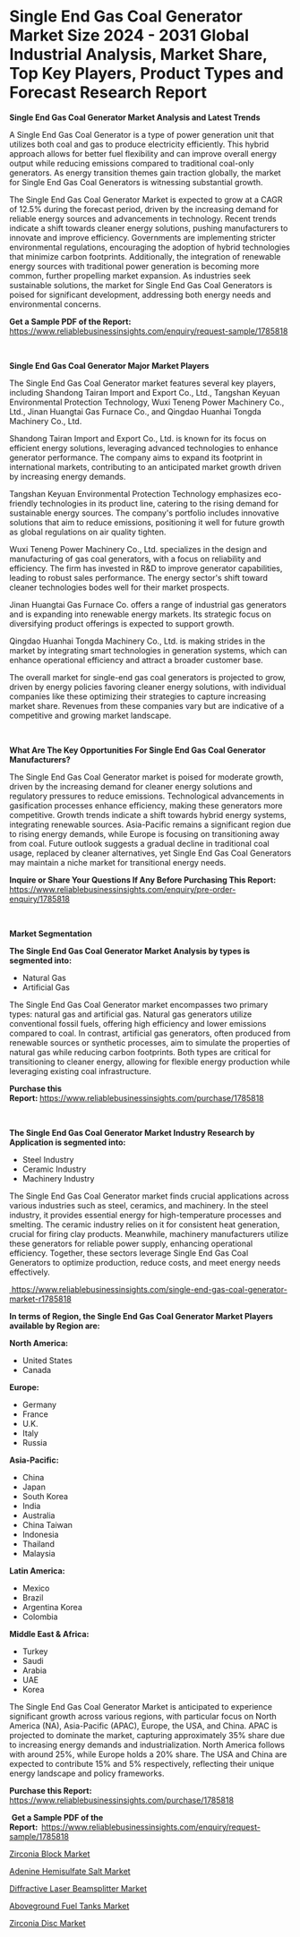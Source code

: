 <p><h1>Single End Gas Coal Generator Market Size 2024 - 2031 Global Industrial Analysis, Market Share, Top Key Players, Product Types and Forecast Research Report</h1></p><p><strong>Single End Gas Coal Generator Market Analysis and Latest Trends</strong></p>
<p><p>A Single End Gas Coal Generator is a type of power generation unit that utilizes both coal and gas to produce electricity efficiently. This hybrid approach allows for better fuel flexibility and can improve overall energy output while reducing emissions compared to traditional coal-only generators. As energy transition themes gain traction globally, the market for Single End Gas Coal Generators is witnessing substantial growth.</p><p>The Single End Gas Coal Generator Market is expected to grow at a CAGR of 12.5% during the forecast period, driven by the increasing demand for reliable energy sources and advancements in technology. Recent trends indicate a shift towards cleaner energy solutions, pushing manufacturers to innovate and improve efficiency. Governments are implementing stricter environmental regulations, encouraging the adoption of hybrid technologies that minimize carbon footprints. Additionally, the integration of renewable energy sources with traditional power generation is becoming more common, further propelling market expansion. As industries seek sustainable solutions, the market for Single End Gas Coal Generators is poised for significant development, addressing both energy needs and environmental concerns.</p></p>
<p><strong>Get a Sample PDF of the Report:&nbsp;</strong> <a href="https://www.reliablebusinessinsights.com/enquiry/request-sample/1785818?utm_campaign=97&utm_medium=2&utm_source=Github&utm_content=ia&utm_term=19122024&utm_id=single-end-gas-coal-generator">https://www.reliablebusinessinsights.com/enquiry/request-sample/1785818</a></p>
<p>&nbsp;</p>
<p><strong>Single End Gas Coal Generator Major Market Players</strong></p>
<p><p>The Single End Gas Coal Generator market features several key players, including Shandong Tairan Import and Export Co., Ltd., Tangshan Keyuan Environmental Protection Technology, Wuxi Teneng Power Machinery Co., Ltd., Jinan Huangtai Gas Furnace Co., and Qingdao Huanhai Tongda Machinery Co., Ltd. </p><p>Shandong Tairan Import and Export Co., Ltd. is known for its focus on efficient energy solutions, leveraging advanced technologies to enhance generator performance. The company aims to expand its footprint in international markets, contributing to an anticipated market growth driven by increasing energy demands.</p><p>Tangshan Keyuan Environmental Protection Technology emphasizes eco-friendly technologies in its product line, catering to the rising demand for sustainable energy sources. The company's portfolio includes innovative solutions that aim to reduce emissions, positioning it well for future growth as global regulations on air quality tighten.</p><p>Wuxi Teneng Power Machinery Co., Ltd. specializes in the design and manufacturing of gas coal generators, with a focus on reliability and efficiency. The firm has invested in R&D to improve generator capabilities, leading to robust sales performance. The energy sector's shift toward cleaner technologies bodes well for their market prospects.</p><p>Jinan Huangtai Gas Furnace Co. offers a range of industrial gas generators and is expanding into renewable energy markets. Its strategic focus on diversifying product offerings is expected to support growth.</p><p>Qingdao Huanhai Tongda Machinery Co., Ltd. is making strides in the market by integrating smart technologies in generation systems, which can enhance operational efficiency and attract a broader customer base.</p><p>The overall market for single-end gas coal generators is projected to grow, driven by energy policies favoring cleaner energy solutions, with individual companies like these optimizing their strategies to capture increasing market share. Revenues from these companies vary but are indicative of a competitive and growing market landscape.</p></p>
<p>&nbsp;</p>
<p><strong>What Are The Key Opportunities For Single End Gas Coal Generator Manufacturers?</strong></p>
<p><p>The Single End Gas Coal Generator market is poised for moderate growth, driven by the increasing demand for cleaner energy solutions and regulatory pressures to reduce emissions. Technological advancements in gasification processes enhance efficiency, making these generators more competitive. Growth trends indicate a shift towards hybrid energy systems, integrating renewable sources. Asia-Pacific remains a significant region due to rising energy demands, while Europe is focusing on transitioning away from coal. Future outlook suggests a gradual decline in traditional coal usage, replaced by cleaner alternatives, yet Single End Gas Coal Generators may maintain a niche market for transitional energy needs.</p></p>
<p><strong>Inquire or Share Your Questions If Any Before Purchasing This Report:</strong> <a href="https://www.reliablebusinessinsights.com/enquiry/pre-order-enquiry/1785818?utm_campaign=97&utm_medium=2&utm_source=Github&utm_content=ia&utm_term=19122024&utm_id=single-end-gas-coal-generator">https://www.reliablebusinessinsights.com/enquiry/pre-order-enquiry/1785818</a></p>
<p>&nbsp;</p>
<p><strong>Market Segmentation</strong></p>
<p><strong>The Single End Gas Coal Generator Market Analysis by types is segmented into:</strong></p>
<p><ul><li>Natural Gas</li><li>Artificial Gas</li></ul></p>
<p><p>The Single End Gas Coal Generator market encompasses two primary types: natural gas and artificial gas. Natural gas generators utilize conventional fossil fuels, offering high efficiency and lower emissions compared to coal. In contrast, artificial gas generators, often produced from renewable sources or synthetic processes, aim to simulate the properties of natural gas while reducing carbon footprints. Both types are critical for transitioning to cleaner energy, allowing for flexible energy production while leveraging existing coal infrastructure.</p></p>
<p><strong>Purchase this Report:&nbsp;</strong><a href="https://www.reliablebusinessinsights.com/purchase/1785818?utm_campaign=97&utm_medium=2&utm_source=Github&utm_content=ia&utm_term=19122024&utm_id=single-end-gas-coal-generator">https://www.reliablebusinessinsights.com/purchase/1785818</a></p>
<p>&nbsp;</p>
<p><strong>The Single End Gas Coal Generator Market Industry Research by Application is segmented into:</strong></p>
<p><ul><li>Steel Industry</li><li>Ceramic Industry</li><li>Machinery Industry</li></ul></p>
<p><p>The Single End Gas Coal Generator market finds crucial applications across various industries such as steel, ceramics, and machinery. In the steel industry, it provides essential energy for high-temperature processes and smelting. The ceramic industry relies on it for consistent heat generation, crucial for firing clay products. Meanwhile, machinery manufacturers utilize these generators for reliable power supply, enhancing operational efficiency. Together, these sectors leverage Single End Gas Coal Generators to optimize production, reduce costs, and meet energy needs effectively.</p></p>
<p><a href="https://www.reliablebusinessinsights.com/single-end-gas-coal-generator-market-r1785818?utm_campaign=97&utm_medium=2&utm_source=Github&utm_content=ia&utm_term=19122024&utm_id=single-end-gas-coal-generator">&nbsp;https://www.reliablebusinessinsights.com/single-end-gas-coal-generator-market-r1785818</a></p>
<p><strong>In terms of Region, the Single End Gas Coal Generator Market Players available by Region are:</strong></p>
<p>
    <p> <strong> North America: </strong>
        <ul>
            <li>United States</li>
            <li>Canada</li>
        </ul>
        </p> 
    <p> <strong> Europe: </strong>
        <ul>
            <li>Germany</li>
            <li>France</li>
            <li>U.K.</li>
            <li>Italy</li>
            <li>Russia</li>
        </ul>
        </p> 
    <p> <strong> Asia-Pacific: </strong>
        <ul>
            <li>China</li>
            <li>Japan</li>
            <li>South Korea</li>
            <li>India</li>
            <li>Australia</li>
            <li>China Taiwan</li>
            <li>Indonesia</li>
            <li>Thailand</li>
            <li>Malaysia</li>
        </ul>
        </p> 
    <p> <strong> Latin America: </strong>
        <ul>
            <li>Mexico</li>
            <li>Brazil</li>
            <li>Argentina Korea</li>
            <li>Colombia</li>
        </ul>
        </p> 
    <p> <strong> Middle East & Africa: </strong>
        <ul>
            <li>Turkey</li>
            <li>Saudi</li>
            <li>Arabia</li>
            <li>UAE</li>
            <li>Korea</li>
        </ul>
    </p>
    </p>
<p><p>The Single End Gas Coal Generator Market is anticipated to experience significant growth across various regions, with particular focus on North America (NA), Asia-Pacific (APAC), Europe, the USA, and China. APAC is projected to dominate the market, capturing approximately 35% share due to increasing energy demands and industrialization. North America follows with around 25%, while Europe holds a 20% share. The USA and China are expected to contribute 15% and 5% respectively, reflecting their unique energy landscape and policy frameworks.</p></p>
<p><strong>Purchase this Report: </strong><a href="https://www.reliablebusinessinsights.com/purchase/1785818?utm_campaign=97&utm_medium=2&utm_source=Github&utm_content=ia&utm_term=19122024&utm_id=single-end-gas-coal-generator">https://www.reliablebusinessinsights.com/purchase/1785818</a></p>
<p>&nbsp;<strong>Get a Sample PDF of the Report:&nbsp;&nbsp;</strong><a href="https://www.reliablebusinessinsights.com/enquiry/request-sample/1785818?utm_campaign=97&utm_medium=2&utm_source=Github&utm_content=ia&utm_term=19122024&utm_id=single-end-gas-coal-generator">https://www.reliablebusinessinsights.com/enquiry/request-sample/1785818</a></p>
<p><strong></strong></p>
<p><p><a href="https://www.linkedin.com/pulse/navigating-competitive-landscape-zirconia-block-industry-xidkf?utm_campaign=97&utm_medium=2&utm_source=Github&utm_content=ia&utm_term=19122024&utm_id=single-end-gas-coal-generator">Zirconia Block Market</a></p><p><a href="https://www.linkedin.com/pulse/a-mkt-nova-vc8zf?utm_campaign=97&utm_medium=2&utm_source=Github&utm_content=ia&utm_term=19122024&utm_id=single-end-gas-coal-generator">Adenine Hemisulfate Salt Market</a></p><p><a href="https://github.com/stephaniwo144/Market-Research-Report-List-1/blob/main/diffractive-laser-beamsplitter-market.md?utm_campaign=97&utm_medium=2&utm_source=Github&utm_content=ia&utm_term=19122024&utm_id=single-end-gas-coal-generator">Diffractive Laser Beamsplitter Market</a></p><p><a href="https://www.linkedin.com/pulse/scope-trends-aboveground-fuel-tanks-market-latest-dynamics-future-zwr0f?utm_campaign=97&utm_medium=2&utm_source=Github&utm_content=ia&utm_term=19122024&utm_id=single-end-gas-coal-generator">Aboveground Fuel Tanks Market</a></p><p><a href="https://www.linkedin.com/pulse/zirconia-disc-market-study-industry-overview-key-competitor-grclf?utm_campaign=97&utm_medium=2&utm_source=Github&utm_content=ia&utm_term=19122024&utm_id=single-end-gas-coal-generator">Zirconia Disc Market</a></p></p>